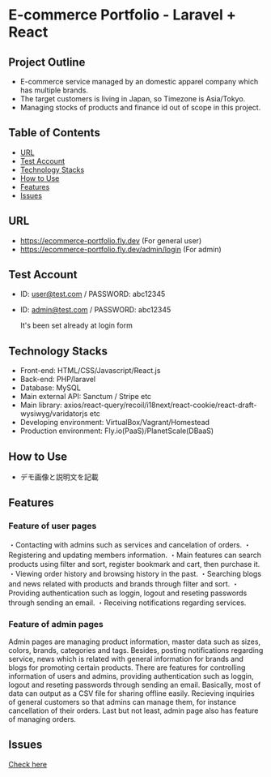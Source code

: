 # E-commerce Portfolio - Laravel + React

## Project Outline
- E-commerce service managed by an domestic apparel company which has multiple brands.
- The target customers is living in Japan, so Timezone is Asia/Tokyo.
- Managing stocks of products and finance id out of scope in this project.

## Table of Contents
* [URL](#URL)
* [Test Account](#Test-Account)
* [Technology Stacks](#Technology-Stacks)
* [How to Use](#How-to-Use)
* [Features](#Features)
* [Issues](#Issues)

## URL
- https://ecommerce-portfolio.fly.dev (For general user)
- https://ecommerce-portfolio.fly.dev/admin/login (For admin)

## Test Account
- ID: user@test.com / PASSWORD: abc12345
- ID: admin@test.com / PASSWORD: abc12345
    
    It's been set already at login form

## Technology Stacks
- Front-end: HTML/CSS/Javascript/React.js
- Back-end: PHP/laravel
- Database: MySQL
- Main external API: Sanctum / Stripe etc
- Main library: axios/react-query/recoil/i18next/react-cookie/react-draft-wysiwyg/varidatorjs etc
- Developing environment: VirtualBox/Vagrant/Homestead
- Production environment: Fly.io(PaaS)/PlanetScale(DBaaS)

## How to Use
- デモ画像と説明文を記載

## Features

### Feature of user pages
・Contacting with admins such as services and cancelation of orders.
・Registering and updating members information. 
・Main features can search products using filter and sort, register bookmark and cart, then purchase it.
・Viewing order history and browsing history in the past.
・Searching blogs and news related with products and brands through filter and sort.
・Providing authentication such as loggin, logout and reseting passwords through sending an email.
・Receiving notifications regarding services.
  
### Feature of admin pages 
Admin pages are managing product information, master data such as sizes, colors, brands, categories and tags. Besides, posting notifications regarding service, news which is related with general information for brands and blogs for promoting certain products. 
There are features for controlling information of users and admins, providing authentication such as loggin, logout and reseting passwords through sending an email. Basically, most of data can output as a CSV file for sharing offline easily. Recieving inquiries of general customers so that admins can manage them, for instance cancellation of their orders. Last but not least, admin page also has feature of managing orders.
  
## Issues 
 [Check here](https://github.com/users/masa-berl01102019/projects/2)
